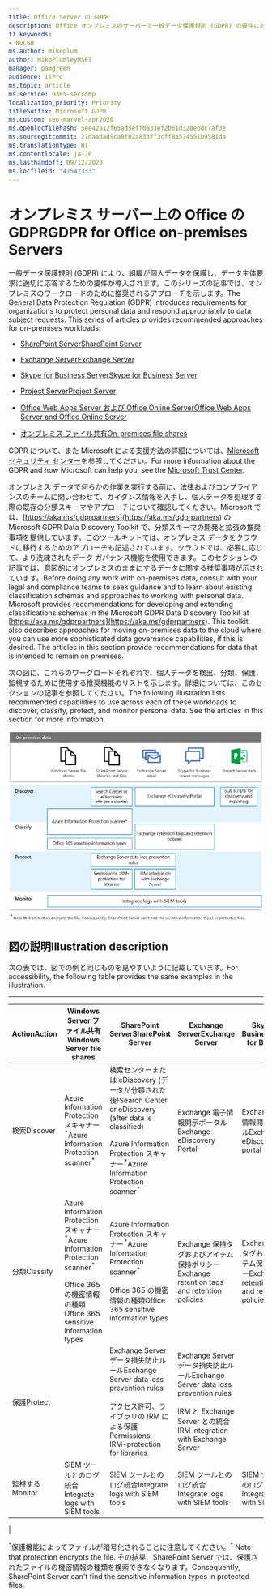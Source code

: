 ```yaml
---
title: Office Server の GDPR
description: Office オンプレミスのサーバーで一般データ保護規則 (GDPR) の要件に対応する方法について説明します。
f1.keywords:
- NOCSH
ms.author: mikeplum
author: MikePlumleyMSFT
manager: pamgreen
audience: ITPro
ms.topic: article
ms.service: O365-seccomp
localization_priority: Priority
titleSuffix: Microsoft GDPR
ms.custom: seo-marvel-apr2020
ms.openlocfilehash: 5ee42a12f65ad5eff0a33ef2b61d328ebdc7af3e
ms.sourcegitcommit: 27daadad9ca0f02a833ff3cff8a574551b9581da
ms.translationtype: HT
ms.contentlocale: ja-JP
ms.lasthandoff: 09/12/2020
ms.locfileid: "47547333"
---
```

# <a name="gdpr-for-office-on-premises-servers"></a><span data-ttu-id="14741-103">オンプレミス サーバー上の Office の GDPR</span><span class="sxs-lookup"><span data-stu-id="14741-103">GDPR for Office on-premises Servers</span></span>

<span data-ttu-id="14741-p101">一般データ保護規則 (GDPR) により、組織が個人データを保護し、データ主体要求に適切に応答するための要件が導入されます。このシリーズの記事では、オンプレミスのワークロードのために推奨されるアプローチを示します。</span><span class="sxs-lookup"><span data-stu-id="14741-p101">The General Data Protection Regulation (GDPR) introduces requirements for organizations to protect personal data and respond appropriately to data subject requests. This series of articles provides recommended approaches for on-premises workloads:</span></span>

- [<span data-ttu-id="14741-106">SharePoint Server</span><span class="sxs-lookup"><span data-stu-id="14741-106">SharePoint Server</span></span>](gdpr-for-sharepoint-server.md)

- [<span data-ttu-id="14741-107">Exchange Server</span><span class="sxs-lookup"><span data-stu-id="14741-107">Exchange Server</span></span>](gdpr-for-exchange-server.md)

- [<span data-ttu-id="14741-108">Skype for Business Server</span><span class="sxs-lookup"><span data-stu-id="14741-108">Skype for Business Server</span></span>](gdpr-for-skype-for-business-server.md)

- [<span data-ttu-id="14741-109">Project Server</span><span class="sxs-lookup"><span data-stu-id="14741-109">Project Server</span></span>](gdpr-for-project-server.md)

- [<span data-ttu-id="14741-110">Office Web Apps Server および Office Online Server</span><span class="sxs-lookup"><span data-stu-id="14741-110">Office Web Apps Server and Office Online Server</span></span>](gdpr-for-office-online-server.md)

- [<span data-ttu-id="14741-111">オンプレミス ファイル共有</span><span class="sxs-lookup"><span data-stu-id="14741-111">On-premises file shares</span></span>](gdpr-for-on-premises-file-shares.md)

<span data-ttu-id="14741-112">GDPR について、また Microsoft による支援方法の詳細については、[Microsoft セキュリティ センター](https://www.microsoft.com/trust-center/privacy/gdpr-overview
)を参照してください。</span><span class="sxs-lookup"><span data-stu-id="14741-112">For more information about the GDPR and how Microsoft can help you, see the [Microsoft Trust Center](https://www.microsoft.com/trust-center/privacy/gdpr-overview
).</span></span>

<span data-ttu-id="14741-p102">オンプレミス データで何らかの作業を実行する前に、法律およびコンプライアンスのチームに問い合わせて、ガイダンス情報を入手し、個人データを処理する際の既存の分類スキーマやアプローチについて確認してください。Microsoft では、[https://aka.ms/gdprpartners](<https://aka.ms/gdprpartners>) の Microsoft GDPR Data Discovery Toolkit で、分類スキーマの開発と拡張の推奨事項を提供しています。このツールキットでは、オンプレミス データをクラウドに移行するためのアプローチも記述されています。クラウドでは、必要に応じて、より洗練されたデータ ガバナンス機能を使用できます。このセクションの記事では、意図的にオンプレミスのままにするデータに関する推奨事項が示されています。</span><span class="sxs-lookup"><span data-stu-id="14741-p102">Before doing any work with on-premises data, consult with your legal and compliance teams to seek guidance and to learn about existing classification schemas and approaches to working with personal data. Microsoft provides recommendations for developing and extending classifications schemas in the Microsoft GDPR Data Discovery Toolkit at [https://aka.ms/gdprpartners](<https://aka.ms/gdprpartners>). This toolkit also describes approaches for moving on-premises data to the cloud where you can use more sophisticated data governance capabilities, if this is desired. The articles in this section provide recommendations for data that is intended to remain on premises.</span></span>

<span data-ttu-id="14741-p103">次の図に、これらのワークロードそれぞれで、個人データを検出、分類、保護、監視するために使用する推奨機能のリストを示します。詳細については、このセクションの記事を参照してください。</span><span class="sxs-lookup"><span data-stu-id="14741-p103">The following illustration lists recommended capabilities to use across each of these workloads to discover, classify, protect, and monitor personal data. See the articles in this section for more information.</span></span>

![ワークロード全体で個人データを検出、分類、保護、監視する機能を説明する図](../media/gdpr-for-office-servers-image1.png)

## <a name="illustration-description"></a><span data-ttu-id="14741-120">図の説明</span><span class="sxs-lookup"><span data-stu-id="14741-120">Illustration description</span></span>

<span data-ttu-id="14741-121">次の表では、図での例と同じものを見やすいように記載しています。</span><span class="sxs-lookup"><span data-stu-id="14741-121">For accessibility, the following table provides the same examples in the illustration.</span></span>

****

|<span data-ttu-id="14741-122">Action</span><span class="sxs-lookup"><span data-stu-id="14741-122">Action</span></span>|<span data-ttu-id="14741-123">Windows Server ファイル共有</span><span class="sxs-lookup"><span data-stu-id="14741-123">Windows Server file shares</span></span>|<span data-ttu-id="14741-124">SharePoint Server</span><span class="sxs-lookup"><span data-stu-id="14741-124">SharePoint Server</span></span>|<span data-ttu-id="14741-125">Exchange Server</span><span class="sxs-lookup"><span data-stu-id="14741-125">Exchange Server</span></span>|<span data-ttu-id="14741-126">Skype for Business</span><span class="sxs-lookup"><span data-stu-id="14741-126">Skype for Business</span></span>|<span data-ttu-id="14741-127">Project Server</span><span class="sxs-lookup"><span data-stu-id="14741-127">Project Server</span></span>|
|---|---|---|---|---|---|
|<span data-ttu-id="14741-128">検索</span><span class="sxs-lookup"><span data-stu-id="14741-128">Discover</span></span>|<span data-ttu-id="14741-129">Azure Information Protection スキャナー<sup>\*</sup></span><span class="sxs-lookup"><span data-stu-id="14741-129">Azure Information Protection scanner<sup>\*</sup></span></span>|<span data-ttu-id="14741-130">検索センターまたは eDiscovery (データが分類された後)</span><span class="sxs-lookup"><span data-stu-id="14741-130">Search Center or eDiscovery (after data is classified)</span></span> <br/><br/> <span data-ttu-id="14741-131">Azure Information Protection スキャナー<sup>\*</sup></span><span class="sxs-lookup"><span data-stu-id="14741-131">Azure Information Protection scanner<sup>\*</sup></span></span>|<span data-ttu-id="14741-132">Exchange 電子情報開示ポータル</span><span class="sxs-lookup"><span data-stu-id="14741-132">Exchange eDiscovery Portal</span></span>|<span data-ttu-id="14741-133">Exchange 電子情報開示ポータル</span><span class="sxs-lookup"><span data-stu-id="14741-133">Exchange eDiscovery portal</span></span>|<span data-ttu-id="14741-134">検出およびエクスポートのための SQL スクリプト</span><span class="sxs-lookup"><span data-stu-id="14741-134">SQL scripts for discovery and exporting</span></span>|
|<span data-ttu-id="14741-135">分類</span><span class="sxs-lookup"><span data-stu-id="14741-135">Classify</span></span>|<span data-ttu-id="14741-136">Azure Information Protection スキャナー<sup>\*</sup></span><span class="sxs-lookup"><span data-stu-id="14741-136">Azure Information Protection scanner<sup>\*</sup></span></span> <br/><br/> <span data-ttu-id="14741-137">Office 365 の機密情報の種類</span><span class="sxs-lookup"><span data-stu-id="14741-137">Office 365 sensitive information types</span></span>|<span data-ttu-id="14741-138">Azure Information Protection スキャナー<sup>\*</sup></span><span class="sxs-lookup"><span data-stu-id="14741-138">Azure Information Protection scanner<sup>\*</sup></span></span> <br/><br/> <span data-ttu-id="14741-139">Office 365 の機密情報の種類</span><span class="sxs-lookup"><span data-stu-id="14741-139">Office 365 sensitive information types</span></span>|<span data-ttu-id="14741-140">Exchange 保持タグおよびアイテム保持ポリシー</span><span class="sxs-lookup"><span data-stu-id="14741-140">Exchange retention tags and retention policies</span></span>|<span data-ttu-id="14741-141">Exchange 保持タグおよびアイテム保持ポリシー</span><span class="sxs-lookup"><span data-stu-id="14741-141">Exchange retention tags and retention policies</span></span>||
|<span data-ttu-id="14741-142">保護</span><span class="sxs-lookup"><span data-stu-id="14741-142">Protect</span></span>||<span data-ttu-id="14741-143">Exchange Server データ損失防止ルール</span><span class="sxs-lookup"><span data-stu-id="14741-143">Exchange Server data loss prevention rules</span></span> <br/><br/> <span data-ttu-id="14741-144">アクセス許可、ライブラリの IRM による保護</span><span class="sxs-lookup"><span data-stu-id="14741-144">Permissions, IRM-protection for libraries</span></span>|<span data-ttu-id="14741-145">Exchange Server データ損失防止ルール</span><span class="sxs-lookup"><span data-stu-id="14741-145">Exchange Server data loss prevention rules</span></span> <br/><br/> <span data-ttu-id="14741-146">IRM と Exchange Server との統合</span><span class="sxs-lookup"><span data-stu-id="14741-146">IRM integration with Exchange Server</span></span>|||
|<span data-ttu-id="14741-147">監視する</span><span class="sxs-lookup"><span data-stu-id="14741-147">Monitor</span></span>|<span data-ttu-id="14741-148">SIEM ツールとのログ統合</span><span class="sxs-lookup"><span data-stu-id="14741-148">Integrate logs with SIEM tools</span></span>|<span data-ttu-id="14741-149">SIEM ツールとのログ統合</span><span class="sxs-lookup"><span data-stu-id="14741-149">Integrate logs with SIEM tools</span></span>|<span data-ttu-id="14741-150">SIEM ツールとのログ統合</span><span class="sxs-lookup"><span data-stu-id="14741-150">Integrate logs with SIEM tools</span></span>|<span data-ttu-id="14741-151">SIEM ツールとのログ統合</span><span class="sxs-lookup"><span data-stu-id="14741-151">Integrate logs with SIEM tools</span></span>|<span data-ttu-id="14741-152">SIEM ツールとのログ統合</span><span class="sxs-lookup"><span data-stu-id="14741-152">Integrate logs with SIEM tools</span></span>|
|

<span data-ttu-id="14741-153"><sup>\*</sup>保護機能によってファイルが暗号化されることに注意してください。</span><span class="sxs-lookup"><span data-stu-id="14741-153"><sup>\*</sup> Note that protection encrypts the file.</span></span> <span data-ttu-id="14741-154">その結果、SharePoint Server では、保護されたファイルの機密情報の種類を検索できなくなります。</span><span class="sxs-lookup"><span data-stu-id="14741-154">Consequently, SharePoint Server can't find the sensitive information types in protected files.</span></span>
